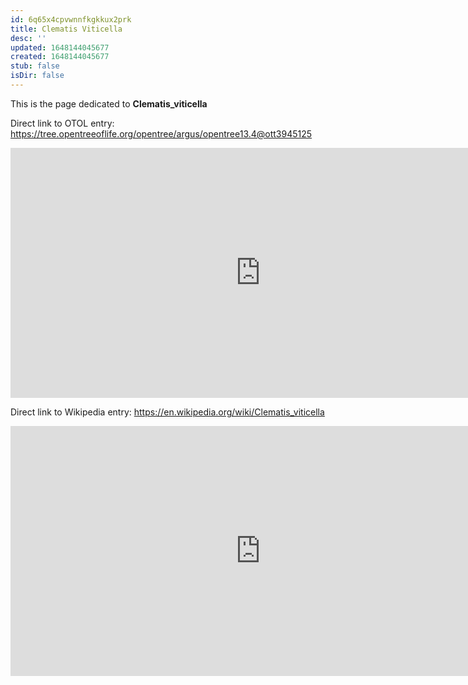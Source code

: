 ```yaml
---
id: 6q65x4cpvwnnfkgkkux2prk
title: Clematis Viticella
desc: ''
updated: 1648144045677
created: 1648144045677
stub: false
isDir: false
---
```

This is the page dedicated to **Clematis_viticella**


Direct link to OTOL entry: https://tree.opentreeoflife.org/opentree/argus/opentree13.4@ott3945125



<html>
    <body>
    <iframe src="https://tree.opentreeoflife.org/opentree/argus/opentree13.4@ott3945125"
    width="800" height="400" frameborder="0" allowfullscreen> </iframe>
    </body>
</html>
    


Direct link to Wikipedia entry: https://en.wikipedia.org/wiki/Clematis_viticella



<html>
    <body>
    <iframe src="https://en.wikipedia.org/wiki/Clematis_viticella"
    width="800" height="400" frameborder="0" allowfullscreen> </iframe>
    </body>
</html>
    
